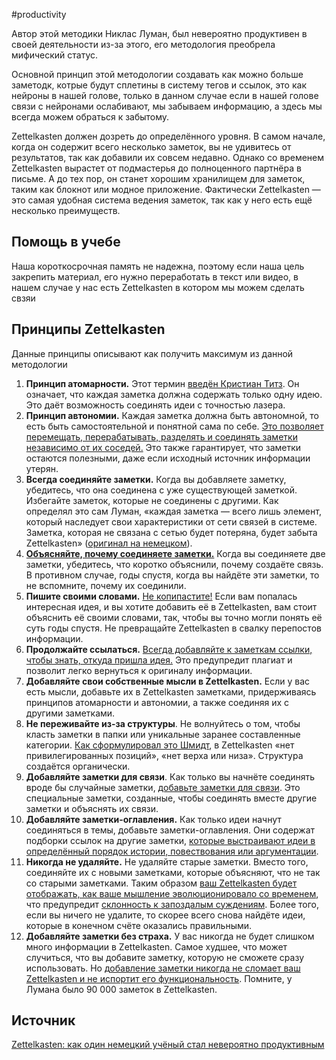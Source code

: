 #productivity 

Автор этой методики Никлас Луман, был невероятно продуктивен в своей деятельности из-за этого, его методология преобрела мифический статус.

Основной принцип этой методологии создавать как можно больше заметодк, котрые будут сплетины в систему тегов и ссылок, это как нейроны в нашей голове, только в данном случае если в нашей голове связи с нейронами ослабивают, мы забываем информацию, а здесь мы всегда можем обраться к забытому.

Zettelkasten должен дозреть до определённого уровня. В самом начале, когда он содержит всего несколько заметок, вы не удивитесь от результатов, так как добавили их совсем недавно. Однако со временем Zettelkasten вырастет от подмастерья до полноценного партнёра в письме. А до тех пор, он станет хорошим хранилищем для заметок, таким как блокнот или модное приложение. Фактически Zettelkasten — это самая удобная система ведения заметок, так как у него есть ещё несколько преимуществ.

## Помощь в учебе
Наша короткосрочная память не надежна, поэтому если наша цель закрепить материал, его нужно переработать в текст или видео, в нашем случае у нас есть Zettelkasten в котором мы можем сделать свзяи

## Принципы Zettelkasten
Данные принципы описывают как получить максимум из данной методологии

1.  **Принцип атомарности.** Этот термин [введён Кристиан Титз](https://zettelkasten.de/posts/create-zettel-from-reading-notes/). Он означает, что каждая заметка должна содержать только одну идею. Это даёт возможность соединять идеи с точностью лазера.
2. **Принцип автономии.** Каждая заметка должна быть автономной, то есть быть самостоятельной и понятной сама по себе. [Это позволяет перемещать, перерабатывать, разделять и соединять заметки независимо от их соседей.](https://omxi.se/2015-06-21-living-with-a-zettelkasten.html) Это также гарантирует, что заметки остаются полезными, даже если исходный источник информации утерян.
3. **Всегда соединяйте заметки.** Когда вы добавляете заметку, убедитесь, что она соединена с уже существующей заметкой. Избегайте заметок, которые не соединены с другими. Как определял это сам Луман, «каждая заметка — всего лишь элемент, который наследует свои характеристики от сети связей в системе. Заметка, которая не связана с сетью будет потеряна, будет забыта Zettelkasten» ([оригинал на немецком](https://www.uni-bielefeld.de/soz/luhmann-archiv/pdf/jschmidt_zettelkasten-als-uberraschungsgenerator.pdf)).
4. **[Объясняйте, почему соединяете заметки.](https://zettelkasten.de/posts/zettelkasten-antifragile/)** Когда вы соединяете две заметки, убедитесь, что коротко объяснили, почему создаёте связь. В противном случае, годы спустя, когда вы найдёте эти заметки, то не вспомните, почему их соединили.
5. **Пишите своими словами.** [Не копипастите!](https://www.reddit.com/r/Zettelkasten/comments/b566a4/what_is_a_zettelkasten/) Если вам попалась интересная идея, и вы хотите добавить её в Zettelkasten, вам стоит объяснить её своими словами, так, чтобы вы точно могли понять её суть годы спустя. Не превращайте Zettelkasten в свалку перепостов информации.
6.  **Продолжайте ссылаться.** [Всегда добавляйте к заметкам ссылки, чтобы знать, откуда пришла идея.](https://www.reddit.com/r/Zettelkasten/comments/b566a4/what_is_a_zettelkasten/) Это предупредит плагиат и позволит легко вернуться к оригиналу информации.
7.  **Добавляйте свои собственные мысли в Zettelkasten.** Если у вас есть мысли, добавьте их в Zettelkasten заметками, придерживаясь принципов атомарности и автономии, а также соединяя их с другими заметками.
8.  **Не переживайте из-за структуры**. Не волнуйтесь о том, чтобы класть заметки в папки или уникальные заранее составленные категории. [Как сформулировал это Шмидт](https://sociologica.unibo.it/article/view/8350/8270), в Zettelkasten «нет привилегированных позиций», «нет верха или низа». Структура создаётся органически.
9.  **Добавляйте заметки для связи**. Как только вы начнёте соединять вроде бы случайные заметки, [добавьте заметки для связи](https://omxi.se/2015-06-21-living-with-a-zettelkasten.html). Это специальные заметки, созданные, чтобы соединять вместе другие заметки и объяснять их связи.
10. **Добавляйте заметки-оглавления.** Как только идеи начнут соединяться в темы, добавьте заметки-оглавления. Они содержат подборки ссылок на другие заметки, [которые выстраивают идеи в определённый порядок истории, повествования или аргументации](https://omxi.se/2015-06-21-living-with-a-zettelkasten.html).
11. **Никогда не удаляйте.** Не удаляйте старые заметки. Вместо того, соединяйте их с новыми заметками, которые объясняют, что не так со старыми заметками. Таким образом [ваш Zettelkasten будет отображать, как ваше мышление эволюционировало со временем](https://sociologica.unibo.it/article/view/8350/8270), что предупредит [склонность к запоздалым суждениям](https://rationalwiki.org/wiki/Hindsight_bias). Более того, если вы ничего не удалите, то скорее всего снова найдёте идеи, которые в конечном счёте оказались правильными.
12. **Добавляйте заметки без страха.** У вас никогда не будет слишком много информации в Zettelkasten. Самое худшее, что может случиться, что вы добавите заметку, которую не сможете сразу использовать. Но д[обавление заметки никогда не сломает ваш Zettelkasten и не испортит его функциональность](https://omxi.se/2015-06-21-living-with-a-zettelkasten.html). Помните, у Лумана было 90 000 заметок в Zettelkasten.

## Источник
[Zettelkasten: как один немецкий учёный стал невероятно продуктивным](https://habr.com/ru/post/508672/)
